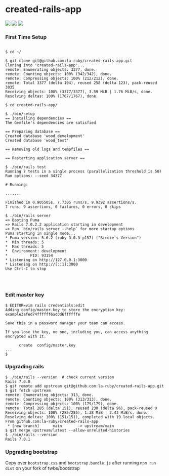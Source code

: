 
# created-rails-app

![](https://img.shields.io/github/stars/la-ruby/created-rails-app.svg) ![](https://img.shields.io/github/forks/la-ruby/created-rails-app.svg) ![](https://img.shields.io/github/issues/la-ruby/created-rails-app.svg)


### First Time Setup

```
 
$ cd ~/
 
$ git clone git@github.com:la-ruby/created-rails-app.git
Cloning into 'created-rails-app'...
remote: Enumerating objects: 3377, done.
remote: Counting objects: 100% (342/342), done.
remote: Compressing objects: 100% (212/212), done.
remote: Total 3377 (delta 194), reused 258 (delta 123), pack-reused 3035
Receiving objects: 100% (3377/3377), 3.59 MiB | 1.76 MiB/s, done.
Resolving deltas: 100% (1767/1767), done.

$ cd created-rails-app/

$ ./bin/setup
== Installing dependencies ==
The Gemfile's dependencies are satisfied

== Preparing database ==
Created database 'wood_development'
Created database 'wood_test'

== Removing old logs and tempfiles ==

== Restarting application server ==

$ ./bin/rails test
Running 7 tests in a single process (parallelization threshold is 50)
Run options: --seed 34377

# Running:

.......

Finished in 0.905505s, 7.7305 runs/s, 9.9392 assertions/s.
7 runs, 9 assertions, 0 failures, 0 errors, 0 skips

$ ./bin/rails server
=> Booting Puma
=> Rails 7.0.2.2 application starting in development 
=> Run `bin/rails server --help` for more startup options
Puma starting in single mode...
* Puma version: 5.6.2 (ruby 3.0.3-p157) ("Birdie's Version")
*  Min threads: 5
*  Max threads: 5
*  Environment: development
*          PID: 93154
* Listening on http://127.0.0.1:3000
* Listening on http://[::1]:3000
Use Ctrl-C to stop




```


### Edit master key

```
$ EDITOR=vim rails credentials:edit
Adding config/master.key to store the encryption key: example3afed74ffffff6ad3d6ffffffe

Save this in a password manager your team can access.

If you lose the key, no one, including you, can access anything encrypted with it.

      create  config/master.key
...
$
```


### Upgrading rails

```
$ ./bin/rails --version  # check current version
Rails 7.0.0
$ git remote add upstream git@github.com:la-ruby/created-rails-app.git
$ git fetch upstream
remote: Enumerating objects: 313, done.
remote: Counting objects: 100% (313/313), done.
remote: Compressing objects: 100% (179/179), done.
remote: Total 285 (delta 151), reused 230 (delta 96), pack-reused 0
Receiving objects: 100% (285/285), 1.38 MiB | 2.43 MiB/s, done.
Resolving deltas: 100% (151/151), completed with 19 local objects.
From github.com:la-ruby/created-rails-app
 * [new branch]      main       -> upstream/main
$ git merge upstream/latest --allow-unrelated-histories
$ ./bin/rails --version
Rails 7.0.1
```

### Upgrading bootstrap

Copy over `bootstrap.css` and `bootstrap.bundle.js` after running `npm run dist` on your fork of twbs/bootstrap




